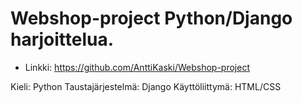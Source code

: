 # Webshop-project Python/Django harjoittelua.

* Linkki: https://github.com/AnttiKaski/Webshop-project

Kieli: Python
Taustajärjestelmä: Django
Käyttöliittymä: HTML/CSS